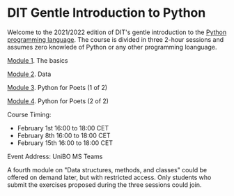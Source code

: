 # DIT Gentle Introduction to Python

Welcome to the 2021/2022 edition of DIT's gentle introduction to the 
[Python programming language](https://www.python.org). The course is 
divided in three 2-hour sessions and assumes zero knowlede of Python 
or any other programming loanguage.


[Module 1](https://github.com/TinfFoil/learning_dit_python/tree/main/01_the_basics). The basics

[Module 2](https://github.com/TinfFoil/learning_dit_python/tree/main/02_python_data). Data

[Module 3](https://github.com/TinfFoil/learning_dit_python/tree/main/03_python_4_poets1). Python for Poets (1 of 2)

[Module 4](https://github.com/TinfFoil/learning_dit_python/tree/main/04_python_4_poets2). Python for Poets (2 of 2)


Course Timing: 
- February 1st 16:00 to 18:00 CET
- February 8th 16:00 to 18:00 CET
- February 15th 16:00 to 18:00 CET

Event Address: UniBO MS Teams

A fourth module on "Data structures, methods, and classes" could be offered on demand later, but with restricted access.
Only students who submit the exercises proposed during the three sessions could join.
